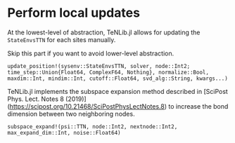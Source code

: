 # Perform local updates

At the lowest-level of abstraction, TeNLib.jl allows for updating the `StateEnvsTTN` for each sites manually.

Skip this part if you want to avoid lower-level abstraction.

```@docs
update_position!(sysenv::StateEnvsTTN, solver, node::Int2; time_step::Union{Float64, ComplexF64, Nothing}, normalize::Bool, maxdim::Int, mindim::Int, cutoff::Float64, svd_alg::String, kwargs...)
```

TeNLib.jl implements the subspace expansion method described in
[SciPost Phys. Lect. Notes 8 (2019)] (https://scipost.org/10.21468/SciPostPhysLectNotes.8) to increase the bond dimension between two neighboring nodes.

```@docs
subspace_expand!(psi::TTN, node::Int2, nextnode::Int2, max_expand_dim::Int, noise::Float64)
```